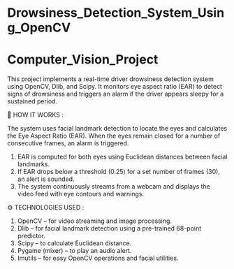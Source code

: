 # Drowsiness_Detection_System_Using_OpenCV
# Computer_Vision_Project

This project implements a real-time driver drowsiness detection system using OpenCV, Dlib, and Scipy. It monitors eye aspect ratio (EAR) to detect signs of drowsiness and triggers an alarm if the driver appears sleepy for a sustained period.

🧠 HOW IT WORKS :

The system uses facial landmark detection to locate the eyes and calculates the Eye Aspect Ratio (EAR). When the eyes remain closed for a number of consecutive frames, an alarm is triggered.

1. EAR is computed for both eyes using Euclidean distances between facial landmarks.
2. If EAR drops below a threshold (0.25) for a set number of frames (30), an alert is sounded.
3. The system continuously streams from a webcam and displays the video feed with eye contours and warnings.

⚙️ TECHNOLOGIES USED  : 

1. OpenCV – for video streaming and image processing.
2. Dlib – for facial landmark detection using a pre-trained 68-point predictor.
3. Scipy – to calculate Euclidean distance.
4. Pygame (mixer) – to play an audio alert.
5. Imutils – for easy OpenCV operations and facial utilities.




